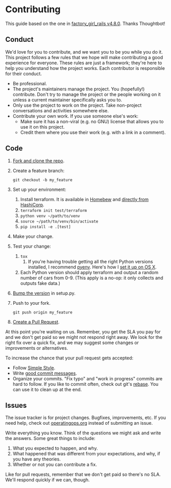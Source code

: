 # Contributing

This guide based on the one in [factory_girl_rails v4.8.0][source]. Thanks Thoughtbot!

## Conduct

We'd love for you to contribute, and we want you to be you while you do it. This project follows a few rules that we hope will make contributing a good experience for everyone. These rules are just a framework; they're here to help you understand how the project works. Each contributor is responsible for their conduct.

* Be professional.
* The project's maintainers manage the project. You (hopefully!) contribute. Don't try to manage the project or the people working on it unless a current maintainer specifically asks you to.
* Only use the project to work on the project. Take non-project conversations and activities somewhere else.
* Contribute your own work. If you use someone else's work:
  * Make sure it has a non-viral (e.g. no GNU) license that allows you to use it on this project.
  * Credit them where you use their work (e.g. with a link in a comment).

## Code

1. [Fork and clone the repo][fork].

1. Create a feature branch:

   ```shell
   git checkout -b my_feature
   ```

1. Set up your environment:
   1. Install terraform. It is available in [Homebew][homebrew] and [directly from HashiCorp][hashi-downloads].
   1. `terraform init test/terraform`
   1. `python venv ~/path/to/venv`
   1. `source ~/path/to/venv/bin/activate`
   1. `pip install -e .[test]`

1. Make your change.

1. Test your change:
   1. `tox`
      1. If you're having trouble getting all the right Python versions installed, I recommend [pyenv][pyenv]. Here's how I [set it up on OS X][python-osx].
   1. Each Python version should apply terraform and output a random number of cars from 0-9.
      (This apply is a no-op: it only collects and outputs fake data.)

1. [Bump the version](https://semver.org/spec/v2.0.0.html) in setup.py.

1. Push to your fork.

   ```shell
   git push origin my_feature
   ```

1. [Create a Pull Request][pr].

At this point you're waiting on us. Remember, you get the SLA you pay for and we don't get paid so we might not respond
right away. We look for the right fix over a quick fix, and we may suggest some changes or improvements or alternatives.

To increase the chance that your pull request gets accepted:

* Follow [Simple Style][style].
* Write [good commit messages][commits].
* Organize your commits. "Fix typo" and "work in progress" commits are hard to follow. If you like to commit often, check out git's [rebase][rebase]. You can use it to clean up at the end.

## Issues

The issue tracker is for project changes. Bugfixes, improvements, etc. If you need help, check out
[operatingops.org][home] instead of submitting an issue.

Write everything you know. Think of the questions we might ask and write the answers. Some great things to include:

  1. What you expected to happen, and why.
  2. What happened that was different from your expectations, and why, if you have any theories.
  3. Whether or not you can contribute a fix.

Like for pull requests, remember that we don't get paid so there's no SLA. We'll respond quickly if we can, though.

[conduct]: https://www.ubuntu.com/about/about-ubuntu/conduct
[commits]: http://tbaggery.com/2008/04/19/a-note-about-git-commit-messages.html
[fork]: https://help.github.com/articles/fork-a-repo/
[hashi-downloads]: https://www.terraform.io/intro/getting-started/install.html
[home]: https://operatingops.org
[homebrew]: https://brew.sh
[pr]: https://help.github.com/articles/creating-a-pull-request/
[pyenv]: https://github.com/pyenv/pyenv
[python-osx]: https://operatingops.org/2018/02/04/python-on-mac-one-of-the-good-ways/
[rebase]: https://help.github.com/articles/about-git-rebase/
[source]: https://github.com/thoughtbot/factory_girl_rails/blob/v4.8.0/CONTRIBUTING.md
[style]: https://github.com/operatingops/simple_style/blob/v0.1.1/SIMPLE_STYLE.md

